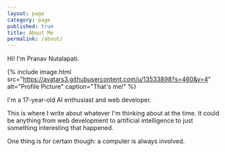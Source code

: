 ```yaml
---
layout: page
category: page
published: true
title: About Me
permalink: /about/
---
```

Hi! I'm Pranav Nutalapati.

{% include image.html
  src="https://avatars3.githubusercontent.com/u/13533898?s=460&v=4"
  alt="Profile Picture"
  caption="That's me!"
%}

I'm a 17-year-old AI enthusiast and web developer.

This is where I write about whatever I'm thinking about at the time. It could be anything from web development to artificial intelligence to just something interesting that happened.

One thing is for certain though: a computer is always involved.

